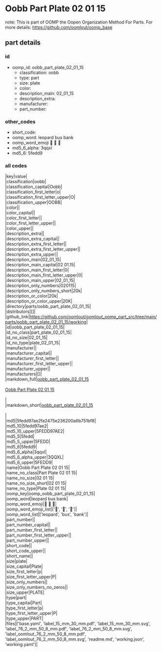# Oobb Part Plate 02 01 15  

note: This is part of OOMP the Oopen Organization Method For Parts. For more details: https://github.com/oomlout/oomp_base

##  part details





### id
* oomp_id: oobb_part_plate_02_01_15
  * classification: oobb
  * type: part
  * size: plate
  * color: 
  * description_main: 02_01_15
  * description_extra: 
  * manufacturer: 
  * part_number: 

### other_codes
* short_code: 
* oomp_word: leopard bus bank
* oomp_word_emoji :leopard: :bus: :bank:
* md5_6_alpha: 3qqxl
* md5_6: 5fedd9

### all codes 
|key|value|  
|classification|oobb|  
|classification_capital|Oobb|  
|classification_first_letter|o|  
|classification_first_letter_upper|O|  
|classification_upper|OOBB|  
|color||  
|color_capital||  
|color_first_letter||  
|color_first_letter_upper||  
|color_upper||  
|description_extra||  
|description_extra_capital||  
|description_extra_first_letter||  
|description_extra_first_letter_upper||  
|description_extra_upper||  
|description_main|02_01_15|  
|description_main_capital|02 01.15|  
|description_main_first_letter|0|  
|description_main_first_letter_upper|0|  
|description_main_upper|02_01_15|  
|description_only_numbers|020115|  
|description_only_numbers_short|20k|  
|description_or_color|20k|  
|description_or_color_upper|20K|  
|directory|parts/oobb_part_plate_02_01_15|  
|distributors|[]|  
|github_link|https://github.com/oomlout/oomlout_oomp_part_src/tree/main/parts/oobb_part_plate_02_01_15/working|  
|id|oobb_part_plate_02_01_15|  
|id_no_class|part_plate_02_01_15|  
|id_no_size|02_01_15|  
|id_no_type|plate_02_01_15|  
|manufacturer||  
|manufacturer_capital||  
|manufacturer_first_letter||  
|manufacturer_first_letter_upper||  
|manufacturer_upper||  
|manufacturers|[]|  
|markdown_full|[oobb_part_plate_02_01_15](https://github.com/oomlout/oomlout_oomp_part_src/tree/main/parts/oobb_part_plate_02_01_15/working)<br>[](https://github.com/oomlout/oomlout_oomp_part_src/tree/main/parts/oobb_part_plate_02_01_15/working)<br>[Oobb Part Plate 02 01 15](https://github.com/oomlout/oomlout_oomp_part_src/tree/main/parts/oobb_part_plate_02_01_15/working)<br><br>|  
|markdown_short|[oobb_part_plate_02_01_15](https://github.com/oomlout/oomlout_oomp_part_src/tree/main/parts/oobb_part_plate_02_01_15/working)<br><br>|  
|md5|5fedd97ae2fa2475e236200a6b751bf8|  
|md5_10|5fedd97ae2|  
|md5_10_upper|5FEDD97AE2|  
|md5_5|5fedd|  
|md5_5_upper|5FEDD|  
|md5_6|5fedd9|  
|md5_6_alpha|3qqxl|  
|md5_6_alpha_upper|3QQXL|  
|md5_6_upper|5FEDD9|  
|name|Oobb Part Plate 02 01 15|  
|name_no_class|Part Plate 02 01 15|  
|name_no_size|02 01 15|  
|name_no_size_short|02 01 15|  
|name_no_type|Plate 02 01 15|  
|oomp_key|oomp_oobb_part_plate_02_01_15|  
|oomp_word|leopard bus bank|  
|oomp_word_emoji|:leopard: :bus: :bank:|  
|oomp_word_emoji_list|[':leopard:', ':bus:', ':bank:']|  
|oomp_word_list|['leopard', 'bus', 'bank']|  
|part_number||  
|part_number_capital||  
|part_number_first_letter||  
|part_number_first_letter_upper||  
|part_number_upper||  
|short_code||  
|short_code_upper||  
|short_name||  
|size|plate|  
|size_capital|Plate|  
|size_first_letter|p|  
|size_first_letter_upper|P|  
|size_only_numbers||  
|size_only_numbers_no_zeros||  
|size_upper|PLATE|  
|type|part|  
|type_capital|Part|  
|type_first_letter|p|  
|type_first_letter_upper|P|  
|type_upper|PART|  
|files|['base.yaml', 'label_15_mm_30_mm.pdf', 'label_15_mm_30_mm.svg', 'label_76_2_mm_50_8_mm.pdf', 'label_76_2_mm_50_8_mm.svg', 'label_oomlout_76_2_mm_50_8_mm.pdf', 'label_oomlout_76_2_mm_50_8_mm.svg', 'readme.md', 'working.json', 'working.yaml']|  
